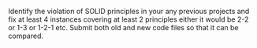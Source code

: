 Identify the violation of SOLID principles in your any previous projects and fix at least 4 instances covering at least 2 principles either it would be 2-2 or 1-3 or 1-2-1 etc. Submit both old and new code files so that it can be compared.
